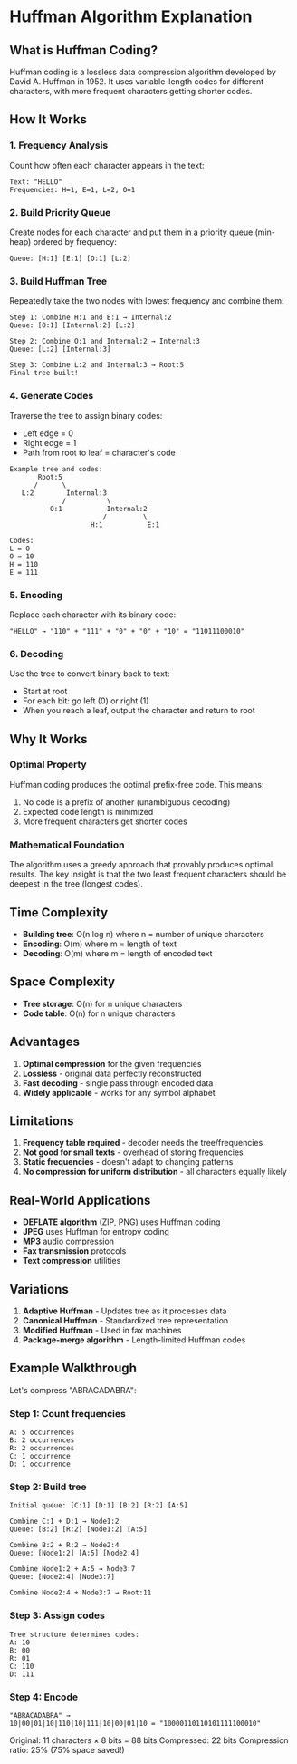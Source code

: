 # Huffman Algorithm Explanation

## What is Huffman Coding?

Huffman coding is a lossless data compression algorithm developed by David A. Huffman in 1952. It uses variable-length codes for different characters, with more frequent characters getting shorter codes.

## How It Works

### 1. Frequency Analysis
Count how often each character appears in the text:
```
Text: "HELLO"
Frequencies: H=1, E=1, L=2, O=1
```

### 2. Build Priority Queue
Create nodes for each character and put them in a priority queue (min-heap) ordered by frequency:
```
Queue: [H:1] [E:1] [O:1] [L:2]
```

### 3. Build Huffman Tree
Repeatedly take the two nodes with lowest frequency and combine them:

```
Step 1: Combine H:1 and E:1 → Internal:2
Queue: [O:1] [Internal:2] [L:2]

Step 2: Combine O:1 and Internal:2 → Internal:3
Queue: [L:2] [Internal:3]

Step 3: Combine L:2 and Internal:3 → Root:5
Final tree built!
```

### 4. Generate Codes
Traverse the tree to assign binary codes:
- Left edge = 0
- Right edge = 1
- Path from root to leaf = character's code

```
Example tree and codes:
       Root:5
      /      \
   L:2        Internal:3
             /          \
          O:1           Internal:2
                       /         \
                    H:1           E:1

Codes:
L = 0
O = 10
H = 110
E = 111
```

### 5. Encoding
Replace each character with its binary code:
```
"HELLO" → "110" + "111" + "0" + "0" + "10" = "11011100010"
```

### 6. Decoding
Use the tree to convert binary back to text:
- Start at root
- For each bit: go left (0) or right (1)
- When you reach a leaf, output the character and return to root

## Why It Works

### Optimal Property
Huffman coding produces the optimal prefix-free code. This means:
1. No code is a prefix of another (unambiguous decoding)
2. Expected code length is minimized
3. More frequent characters get shorter codes

### Mathematical Foundation
The algorithm uses a greedy approach that provably produces optimal results. The key insight is that the two least frequent characters should be deepest in the tree (longest codes).

## Time Complexity

- **Building tree**: O(n log n) where n = number of unique characters
- **Encoding**: O(m) where m = length of text
- **Decoding**: O(m) where m = length of encoded text

## Space Complexity

- **Tree storage**: O(n) for n unique characters
- **Code table**: O(n) for n unique characters

## Advantages

1. **Optimal compression** for the given frequencies
2. **Lossless** - original data perfectly reconstructed
3. **Fast decoding** - single pass through encoded data
4. **Widely applicable** - works for any symbol alphabet

## Limitations

1. **Frequency table required** - decoder needs the tree/frequencies
2. **Not good for small texts** - overhead of storing frequencies
3. **Static frequencies** - doesn't adapt to changing patterns
4. **No compression for uniform distribution** - all characters equally likely

## Real-World Applications

- **DEFLATE algorithm** (ZIP, PNG) uses Huffman coding
- **JPEG** uses Huffman for entropy coding
- **MP3** audio compression
- **Fax transmission** protocols
- **Text compression** utilities

## Variations

1. **Adaptive Huffman** - Updates tree as it processes data
2. **Canonical Huffman** - Standardized tree representation
3. **Modified Huffman** - Used in fax machines
4. **Package-merge algorithm** - Length-limited Huffman codes

## Example Walkthrough

Let's compress "ABRACADABRA":

### Step 1: Count frequencies
```
A: 5 occurrences
B: 2 occurrences  
R: 2 occurrences
C: 1 occurrence
D: 1 occurrence
```

### Step 2: Build tree
```
Initial queue: [C:1] [D:1] [B:2] [R:2] [A:5]

Combine C:1 + D:1 → Node1:2
Queue: [B:2] [R:2] [Node1:2] [A:5]

Combine B:2 + R:2 → Node2:4  
Queue: [Node1:2] [A:5] [Node2:4]

Combine Node1:2 + A:5 → Node3:7
Queue: [Node2:4] [Node3:7]

Combine Node2:4 + Node3:7 → Root:11
```

### Step 3: Assign codes
```
Tree structure determines codes:
A: 10
B: 00  
R: 01
C: 110
D: 111
```

### Step 4: Encode
```
"ABRACADABRA" →
10|00|01|10|110|10|111|10|00|01|10 = "10000110110101111100010"
```

Original: 11 characters × 8 bits = 88 bits
Compressed: 22 bits
Compression ratio: 25% (75% space saved!)
